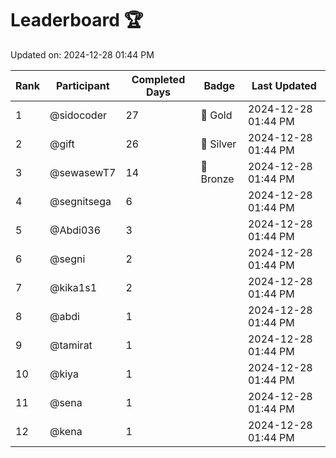 # Leaderboard 🏆

Updated on: 2024-12-28 01:44 PM

| Rank | Participant       | Completed Days | Badge      | Last Updated         |
|------|-------------------|----------------|------------|----------------------|
| 1    | @sidocoder        | 27             | 🏅 Gold     | 2024-12-28 01:44 PM |
| 2    | @gift             | 26             | 🥈 Silver   | 2024-12-28 01:44 PM |
| 3    | @sewasewT7        | 14             | 🥉 Bronze   | 2024-12-28 01:44 PM |
| 4    | @segnitsega       | 6              |            | 2024-12-28 01:44 PM |
| 5    | @Abdi036          | 3              |            | 2024-12-28 01:44 PM |
| 6    | @segni            | 2              |            | 2024-12-28 01:44 PM |
| 7    | @kika1s1          | 2              |            | 2024-12-28 01:44 PM |
| 8    | @abdi             | 1              |            | 2024-12-28 01:44 PM |
| 9    | @tamirat          | 1              |            | 2024-12-28 01:44 PM |
| 10   | @kiya             | 1              |            | 2024-12-28 01:44 PM |
| 11   | @sena             | 1              |            | 2024-12-28 01:44 PM |
| 12   | @kena             | 1              |            | 2024-12-28 01:44 PM |
